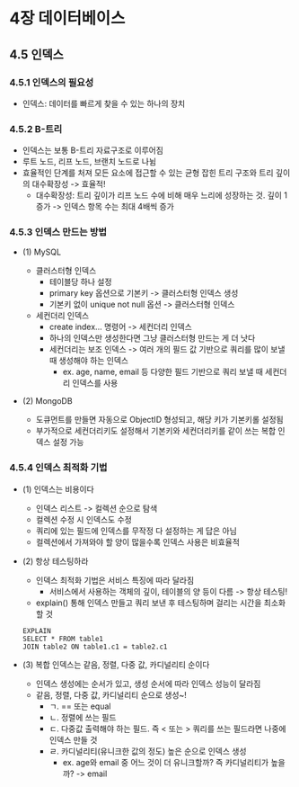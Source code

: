 # 4장 데이터베이스
## 4.5 인덱스

### 4.5.1 인덱스의 필요성
- 인덱스: 데이터를 빠르게 찾을 수 있는 하나의 장치

### 4.5.2 B-트리
- 인덱스는 보통 B-트리 자료구조로 이루어짐
- 루트 노드, 리프 노드, 브랜치 노드로 나뉨
- 효율적인 단계를 처져 모든 요소에 접근할 수 있는 균형 잡힌 트리 구조와 트리 깊이의 대수확장성 -> 효율적!
    - 대수확장성: 트리 깊이가 리프 노드 수에 비해 매우 느리에 성장하는 것. 깊이 1 증가 -> 인덱스 항목 수는 최대 4배씩 증가

### 4.5.3 인덱스 만드는 방법
- (1) MySQL
    - 클러스터형 인덱스
        - 테이블당 하나 설정
        - primary key 옵션으로 기본키 -> 클러스터형 인덱스 생성
        - 기본키 없이 unique not null 옵션 -> 클러스터형 인덱스
    - 세컨더리 인덱스
        - create index... 명령어 -> 세컨더리 인덱스
        - 하나의 인덱스만 생성한다면 그냥 클러스터형 만드는 게 더 낫다
        - 세컨더리는 보조 인덱스 -> 여러 개의 필드 값 기반으로 쿼리를 많이 보낼 때 생성해야 하는 인덱스
            - ex. age, name, email 등 다양한 필드 기반으로 쿼리 보낼 때 세컨더리 인덱스를 사용 

- (2) MongoDB
    - 도큐먼트를 만들면 자동으로 ObjectID 형성되고, 해당 키가 기본키롤 설정됨
    - 부가적으로 세컨더리키도 설정해서 기본키와 세컨더리키를 같이 쓰는 복합 인덱스 설정 가능

### 4.5.4 인덱스 최적화 기법
- (1) 인덱스는 비용이다
    - 인덱스 리스트 -> 컬렉션 순으로 탐색
    - 컬렉션 수정 시 인덱스도 수정
    - 쿼리에 있는 필드에 인덱스를 무작정 다 설정하는 게 답은 아님
    - 컬렉션에서 가져와야 할 양이 많을수록 인덱스 사용은 비효율적

- (2) 항상 테스팅하라
    - 인덱스 최적화 기법은 서비스 특징에 따라 달라짐
        - 서비스에서 사용하는 객체의 깊이, 테이블의 양 등이 다름 -> 항상 테스팅!
    - explain() 통해 인덱스 만들고 쿼리 보낸 후 테스팅하며 걸리는 시간을 최소화할 것

    ```MySQL
    EXPLAIN
    SELECT * FROM table1
    JOIN table2 ON table1.c1 = table2.c1
    ```

- (3) 복합 인덱스는 같음, 정렬, 다중 값, 카디널리티 순이다
    - 인덱스 생성에는 순서가 있고, 생성 순서에 따라 인덱스 성능이 달라짐
    - 같음, 정렬, 다중 값, 카디널리티 순으로 생성~!
        - ㄱ. == 또는 equal
        - ㄴ. 정렬에 쓰는 필드 
        - ㄷ. 다중값 출력해야 하는 필드. 즉 < 또는  > 쿼리를 쓰는 필드라면 나중에 인덱스 만들 것
        - ㄹ. 카디널리티(유니크한 값의 정도) 높은 순으로 인덱스 생성
            - ex. age와 email 중 어느 것이 더 유니크할까? 즉 카디널리티가 높을까? -> email